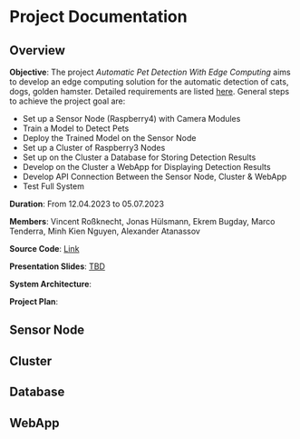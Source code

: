 # Project Documentation

## Overview

**Objective**: The project *Automatic Pet Detection With Edge Computing* aims to develop an edge computing solution for the automatic detection of cats, dogs, golden hamster. Detailed requirements are listed [here](https://www.christianbaun.de/CGC23/index.html). General steps to achieve the project goal are:
- Set up a Sensor Node (Raspberry4) with Camera Modules
- Train a Model to Detect Pets
- Deploy the Trained Model on the Sensor Node
- Set up a Cluster of Raspberry3 Nodes
- Set up on the Cluster a Database for Storing Detection Results 
- Develop on the Cluster a WebApp for Displaying Detection Results
- Develop API Connection Between the Sensor Node, Cluster & WebApp
- Test Full System

**Duration**: From 12.04.2023 to 05.07.2023

**Members**: Vincent Roßknecht, Jonas Hülsmann, Ekrem Bugday, Marco Tenderra, Minh Kien Nguyen, Alexander Atanassov

**Source Code**: [Link](https://github.com/ccfrauasgr2/pet-detection/tree/main)

**Presentation Slides**: [TBD]()

**System Architecture**:

**Project Plan**:

## Sensor Node

## Cluster

## Database

## WebApp

